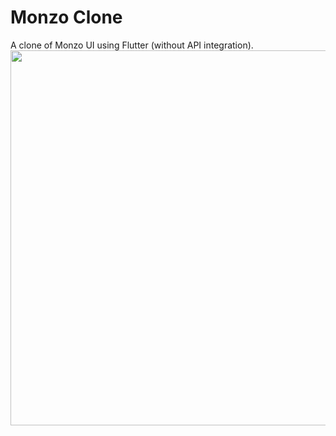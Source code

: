 # Monzo Clone
A clone of Monzo UI using Flutter (without API integration).
<img src="https://i.imgur.com/rD20fVS.png" height="600"/>
